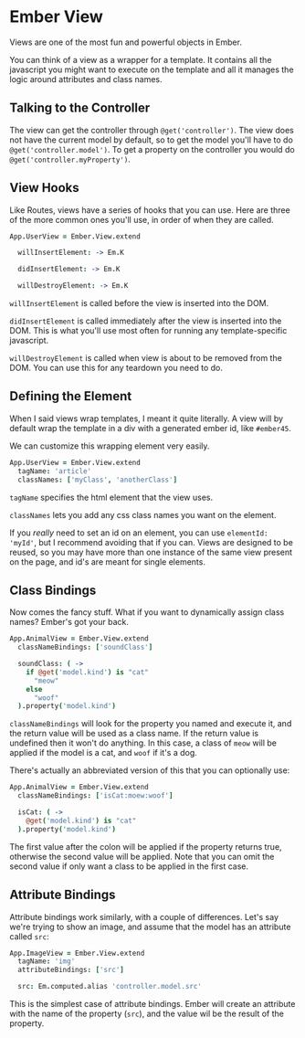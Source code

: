 # Ember View

Views are one of the most fun and powerful objects in Ember.

You can think of a view as a wrapper for a template. It contains all the javascript you might want to execute on the template and all it manages the logic around attributes and class names.

## Talking to the Controller

The view can get the controller through `@get('controller')`. The view does not have the current model by default, so to get the model you'll have to do `@get('controller.model')`. To get a property on the controller you would do `@get('controller.myProperty')`.

## View Hooks

Like Routes, views have a series of hooks that you can use. Here are three of the more common ones you'll use, in order of when they are called.

```coffee
App.UserView = Ember.View.extend

  willInsertElement: -> Em.K

  didInsertElement: -> Em.K

  willDestroyElement: -> Em.K
```

`willInsertElement` is called before the view is inserted into the DOM.

`didInsertElement` is called immediately after the view is inserted into the DOM. This is what you'll use most often for running any template-specific javascript.

`willDestroyElement` is called when view is about to be removed from the DOM. You can use this for any teardown you need to do.

## Defining the Element

When I said views wrap templates, I meant it quite literally. A view will by default wrap the template in a div with a generated ember id, like `#ember45`.

We can customize this wrapping element very easily.

```coffee
App.UserView = Ember.View.extend
  tagName: 'article'
  classNames: ['myClass', 'anotherClass']
```

`tagName` specifies the html element that the view uses.

`classNames` lets you add any css class names you want on the element.

If you *really* need to set an id on an element, you can use `elementId: 'myId'`, but I recommend avoiding that if you can. Views are designed to be reused, so you may have more than one instance of the same view present on the page, and id's are meant for single elements.

## Class Bindings

Now comes the fancy stuff. What if you want to dynamically assign class names? Ember's got your back.

```coffee
App.AnimalView = Ember.View.extend
  classNameBindings: ['soundClass']

  soundClass: ( ->
    if @get('model.kind') is "cat"
      "meow"
    else
      "woof"
  ).property('model.kind')
```

`classNameBindings` will look for the property you named and execute it, and the return value will be used as a class name. If the return value is undefined then it won't do anything. In this case, a class of `meow` will be applied if the model is a cat, and `woof` if it's a dog.

There's actually an abbreviated version of this that you can optionally use:

```coffee
App.AnimalView = Ember.View.extend
  classNameBindings: ['isCat:moew:woof']

  isCat: ( -> 
    @get('model.kind') is "cat"
  ).property('model.kind')
```

The first value after the colon will be applied if the property returns true, otherwise the second value will be applied. Note that you can omit the second value if only want a class to be applied in the first case.

## Attribute Bindings

Attribute bindings work similarly, with a couple of differences. Let's say we're trying to show an image, and assume that the model has an attribute called `src`:

```coffee
App.ImageView = Ember.View.extend
  tagName: 'img'
  attributeBindings: ['src']

  src: Em.computed.alias 'controller.model.src'
```

This is the simplest case of attribute bindings. Ember will create an attribute with the name of the property (`src`), and the value wil be the result of the property.
